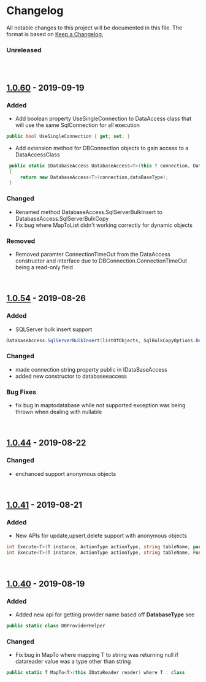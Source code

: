 # Changelog
All notable changes to this project will be documented in this file.
The format is based on [Keep a Changelog](https://keepachangelog.com/en/1.0.0/),

### Unreleased
##



<br/>

## [1.0.60] - 2019-09-19
### Added
- Add boolean property UseSingleConnection to DataAccess class that will use the same SqlConnection for all execution
~~~csharp
public bool UseSingleConnection { get; set; }
~~~
- Add extension method for DBConnection objects to gain access to a DataAccessClass
~~~csharp
 public static IDatabaseAccess DatabaseAccess<T>(this T connection, DataBaseType? dataBaseType = null) where T : DbConnection, new()
 {
     return new DatabaseAccess<T>(connection,dataBaseType);
 }
~~~ 

### Changed 
*   Renamed method DatabaseAccess.SqlServerBulkInsert to DatabaseAccess.SqlServerBulkCopy
*   Fix bug where MapToList didn't working correctly for dynamic objects

### Removed 
*   Removed paramter ConnectionTimeOut from the DataAccess constructor and interface due to DBConnection.ConnectionTimeOut being a read-only field

<br/>


## [1.0.54] - 2019-08-26
### Added
- SQLServer bulk insert support 
~~~csharp
DatabaseAccess.SqlServerBulkInsert(listOfObjects, SqlBulkCopyOptions.Default);
~~~

### Changed 
*   made connection string property public in IDataBaseAccess
*   added new constructor to databaseeaccess

### Bug Fixes
*   fix bug in maptodatabase while not supported exception was being thrown when dealing with nullable<T> 

<br/>

## [1.0.44] - 2019-08-22
### Changed 
- enchanced support anonymous objects

<br/>

## [1.0.41] - 2019-08-21
### Added 
- New APIs for update,upsert,delete support with anonymous objects
~~~csharp
int Execute<T>(T instance, ActionType actionType, string tableName, params Expression<Func<T, object>>[] keyFields) where T : class;
int Execute<T>(T instance, ActionType actionType, string tableName, Func<object, string> xmlSerializer, Func<object, string> jsonSerializer, Func<object, string> csvSerializer, params Expression<Func<T, object>>[] keyFields) where T : class;
~~~
<br/>

## [1.0.40] - 2019-08-19
### Added
- Added new api for getting provider name based off **DatabaseType**
see 
~~~csharp
public static class DBProviderHelper
~~~

### Changed
- Fix bug in MapTo where mapping T to string was returning null if datareader value was a type other than string
~~~csharp
public static T MapTo<T>(this IDataReader reader) where T : class
~~~



[1.0.40]: https://github.com/olivierlacan/keep-a-changelog/releases/tag/v1.0.40
[1.0.41]: https://github.com/olivierlacan/keep-a-changelog/releases/tag/v1.0.41
[1.0.44]: https://github.com/olivierlacan/keep-a-changelog/releases/tag/v1.0.44
[1.0.54]: https://github.com/olivierlacan/keep-a-changelog/releases/tag/v1.0.54
[1.0.60]: https://github.com/olivierlacan/keep-a-changelog/releases/tag/v1.0.60


